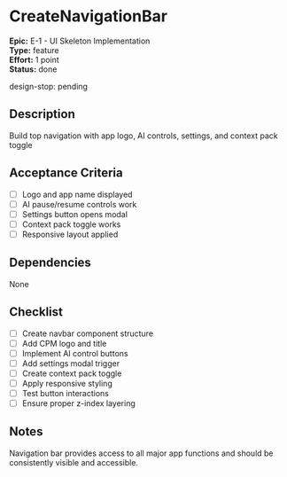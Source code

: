 # CreateNavigationBar

**Epic:** E-1 - UI Skeleton Implementation  
**Type:** feature  
**Effort:** 1 point  
**Status:** done  

design-stop: pending

## Description
Build top navigation with app logo, AI controls, settings, and context pack toggle

## Acceptance Criteria
- [ ] Logo and app name displayed
- [ ] AI pause/resume controls work
- [ ] Settings button opens modal
- [ ] Context pack toggle works
- [ ] Responsive layout applied

## Dependencies
None

## Checklist
- [ ] Create navbar component structure
- [ ] Add CPM logo and title
- [ ] Implement AI control buttons
- [ ] Add settings modal trigger
- [ ] Create context pack toggle
- [ ] Apply responsive styling
- [ ] Test button interactions
- [ ] Ensure proper z-index layering

## Notes
Navigation bar provides access to all major app functions and should be consistently visible and accessible. 